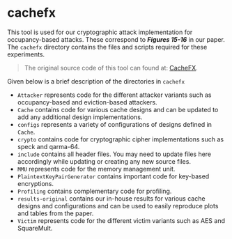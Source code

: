 # cachefx

This tool is used for our cryptographic attack implementation for occupancy-based attacks. These correspond to **_Figures 15-16_** in our paper. The `cachefx` directory contains the files and scripts required for these experiments.

> The original source code of this tool can found at: [CacheFX](https://github.com/0xADE1A1DE/CacheFX).

Given below is a brief description of the directories in `cachefx`
* `Attacker` represents code for the different attacker variants such as occupancy-based and eviction-based attackers.
* `Cache` contains code for various cache designs and can be updated to add any additional design implementations.
* `configs` represents a variety of configurations of designs defined in `Cache`.
* `crypto` contains code for cryptographic cipher implementations such as speck and qarma-64.
* `include` contains all header files. You may need to update files here accordingly while updating or creating any new source files.
* `MMU` represents code for the memory management unit.
* `PlaintextKeyPairGenerator` contains important code for key-based encryptions.
* `Profiling` contains complementary code for profiling.
* `results-original` contains our in-house results for various cache designs and configurations and can be used to easily reproduce plots and tables from the paper.
* `Victim` represents code for the different victim variants such as AES and SquareMult.